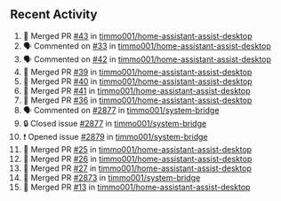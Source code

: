 ## Recent Activity

<!--START_SECTION:activity-->
1. 🎉 Merged PR [#43](https://github.com/timmo001/home-assistant-assist-desktop/pull/43) in [timmo001/home-assistant-assist-desktop](https://github.com/timmo001/home-assistant-assist-desktop)
2. 🗣 Commented on [#33](https://github.com/timmo001/home-assistant-assist-desktop/issues/33) in [timmo001/home-assistant-assist-desktop](https://github.com/timmo001/home-assistant-assist-desktop)
3. 🗣 Commented on [#42](https://github.com/timmo001/home-assistant-assist-desktop/issues/42) in [timmo001/home-assistant-assist-desktop](https://github.com/timmo001/home-assistant-assist-desktop)
4. 🎉 Merged PR [#39](https://github.com/timmo001/home-assistant-assist-desktop/pull/39) in [timmo001/home-assistant-assist-desktop](https://github.com/timmo001/home-assistant-assist-desktop)
5. 🎉 Merged PR [#40](https://github.com/timmo001/home-assistant-assist-desktop/pull/40) in [timmo001/home-assistant-assist-desktop](https://github.com/timmo001/home-assistant-assist-desktop)
6. 🎉 Merged PR [#41](https://github.com/timmo001/home-assistant-assist-desktop/pull/41) in [timmo001/home-assistant-assist-desktop](https://github.com/timmo001/home-assistant-assist-desktop)
7. 🎉 Merged PR [#36](https://github.com/timmo001/home-assistant-assist-desktop/pull/36) in [timmo001/home-assistant-assist-desktop](https://github.com/timmo001/home-assistant-assist-desktop)
8. 🗣 Commented on [#2877](https://github.com/timmo001/system-bridge/issues/2877) in [timmo001/system-bridge](https://github.com/timmo001/system-bridge)
9. 🔒 Closed issue [#2877](https://github.com/timmo001/system-bridge/issues/2877) in [timmo001/system-bridge](https://github.com/timmo001/system-bridge)
10. ❗ Opened issue [#2879](https://github.com/timmo001/system-bridge/issues/2879) in [timmo001/system-bridge](https://github.com/timmo001/system-bridge)
11. 🎉 Merged PR [#25](https://github.com/timmo001/home-assistant-assist-desktop/pull/25) in [timmo001/home-assistant-assist-desktop](https://github.com/timmo001/home-assistant-assist-desktop)
12. 🎉 Merged PR [#26](https://github.com/timmo001/home-assistant-assist-desktop/pull/26) in [timmo001/home-assistant-assist-desktop](https://github.com/timmo001/home-assistant-assist-desktop)
13. 🎉 Merged PR [#27](https://github.com/timmo001/home-assistant-assist-desktop/pull/27) in [timmo001/home-assistant-assist-desktop](https://github.com/timmo001/home-assistant-assist-desktop)
14. 🎉 Merged PR [#2873](https://github.com/timmo001/system-bridge/pull/2873) in [timmo001/system-bridge](https://github.com/timmo001/system-bridge)
15. 🎉 Merged PR [#13](https://github.com/timmo001/home-assistant-assist-desktop/pull/13) in [timmo001/home-assistant-assist-desktop](https://github.com/timmo001/home-assistant-assist-desktop)
<!--END_SECTION:activity-->
